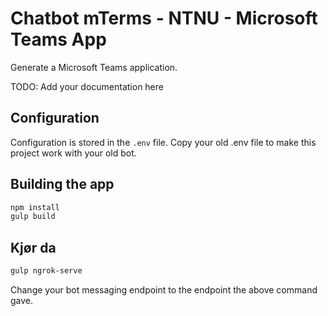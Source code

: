 # Chatbot mTerms - NTNU - Microsoft Teams App

Generate a Microsoft Teams application.

TODO: Add your documentation here
## Configuration

Configuration is stored in the `.env` file.
Copy your old .env file to make this project work with your old bot.

## Building the app

``` bash
npm install
gulp build
```

## Kjør da

``` bash
gulp ngrok-serve
```

Change your bot messaging endpoint to the endpoint the above command gave.
